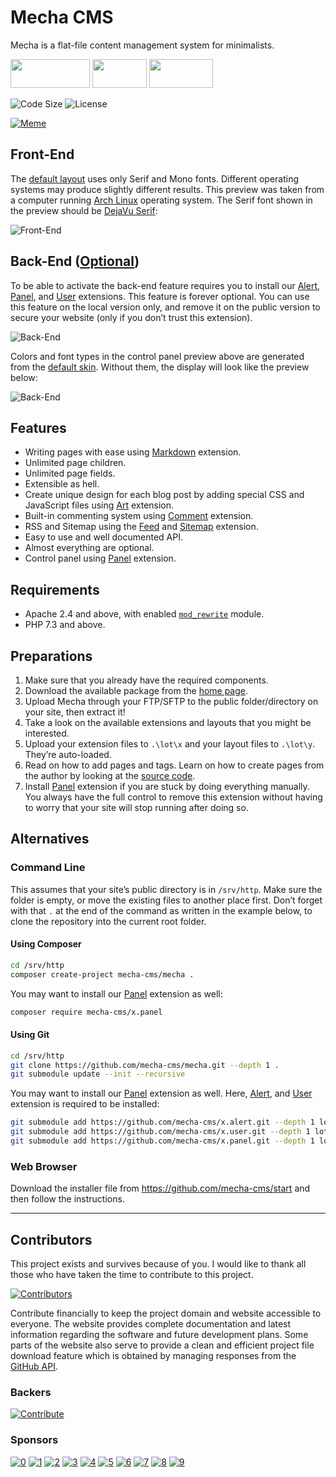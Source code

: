 Mecha CMS
=========

Mecha is a flat-file content management system for minimalists.

[<img src="https://user-images.githubusercontent.com/1669261/119496162-69eb5180-bd8d-11eb-830c-897168f58416.png" width="127" height="46">](https://mecha-cms.com) [<img src="https://user-images.githubusercontent.com/1669261/119496168-6b1c7e80-bd8d-11eb-8ee1-33e8eb5b90ed.png" width="87" height="46">](https://mecha-cms.com/reference) [<img src="https://user-images.githubusercontent.com/1669261/119496170-6bb51500-bd8d-11eb-9d6d-9d95c0510b67.png" width="102" height="46">](https://github.com/mecha-cms/mecha/discussions)

![Code Size](https://img.shields.io/github/languages/code-size/mecha-cms/mecha?color=%23444&style=for-the-badge) ![License](https://img.shields.io/github/license/mecha-cms/mecha?color=%23444&style=for-the-badge)

[![Meme](https://user-images.githubusercontent.com/1669261/187597836-936abaa2-6898-4817-a968-346c4a678d93.png)](https://vincentdnl.com/drawings/developers-side-projects)

Front-End
---------

The [default layout][mecha-cms/y.log] uses only Serif and Mono fonts. Different operating systems may produce slightly
different results. This preview was taken from a computer running [Arch Linux][taufik-nurrohman/arch] operating system.
The Serif font shown in the preview should be [DejaVu Serif][dejavu-serif]:

![Front-End](https://user-images.githubusercontent.com/1669261/190838629-860bfd9c-0444-4426-990f-71a604b95c32.png)

Back-End ([Optional][mecha-cms/x.panel])
-----------------------------------------------------------------------------

To be able to activate the back-end feature requires you to install our [Alert][mecha-cms/x.alert],
[Panel][mecha-cms/x.panel], and [User][mecha-cms/x.user] extensions. This feature is forever optional. You can use this
feature on the local version only, and remove it on the public version to secure your website (only if you don’t trust
this extension).

![Back-End](https://user-images.githubusercontent.com/1669261/193995098-3d4ff7c3-6d49-4d77-86e6-ca3ca0039d3f.png)

Colors and font types in the control panel preview above are generated from the
[default skin][mecha-cms/x.panel.skin.default]. Without them, the display will look like the preview below:

![Back-End](https://user-images.githubusercontent.com/1669261/193995030-9538357e-a5c4-4292-8ad2-a1e657f40acc.png)

Features
--------

 - Writing pages with ease using [Markdown][mecha-cms/x.markdown] extension.
 - Unlimited page children.
 - Unlimited page fields.
 - Extensible as hell.
 - Create unique design for each blog post by adding special CSS and JavaScript files using
   [Art][mecha-cms/x.art] extension.
 - Built-in commenting system using [Comment][mecha-cms/x.comment] extension.
 - RSS and Sitemap using the [Feed][mecha-cms/x.feed] and [Sitemap][mecha-cms/x.sitemap] extension.
 - Easy to use and well documented API.
 - Almost everything are optional.
 - Control panel using [Panel][mecha-cms/x.panel] extension.

Requirements
------------

 - Apache 2.4 and above, with enabled [`mod_rewrite`][apache/mod_rewrite] module.
 - PHP 7.3 and above.

Preparations
------------

 1. Make sure that you already have the required components.
 2. Download the available package from the [home page][home].
 3. Upload Mecha through your FTP/SFTP to the public folder/directory on your site, then extract it!
 4. Take a look on the available extensions and layouts that you might be interested.
 5. Upload your extension files to `.\lot\x` and your layout files to `.\lot\y`. They’re auto-loaded.
 6. Read on how to add pages and tags. Learn on how to create pages from the author by looking at the
    [source code][mecha-cms/site].
 7. Install [Panel][mecha-cms/x.panel] extension if you are stuck by doing everything manually. You always have the full
    control to remove this extension without having to worry that your site will stop running after doing so.

Alternatives
------------

### Command Line

This assumes that your site’s public directory is in `/srv/http`. Make sure the folder is empty, or move the existing
files to another place first. Don’t forget with that `.` at the end of the command as written in the example below, to
clone the repository into the current root folder.

#### Using Composer

~~~ .sh
cd /srv/http
composer create-project mecha-cms/mecha .
~~~

You may want to install our [Panel][mecha-cms/x.panel] extension as well:

~~~ .sh
composer require mecha-cms/x.panel
~~~

#### Using Git

~~~ .sh
cd /srv/http
git clone https://github.com/mecha-cms/mecha.git --depth 1 .
git submodule update --init --recursive
~~~

You may want to install our [Panel][mecha-cms/x.panel] extension as well. Here, [Alert][mecha-cms/x.alert], and
[User][mecha-cms/x.user] extension is required to be installed:

~~~ .sh
git submodule add https://github.com/mecha-cms/x.alert.git --depth 1 lot/x/alert
git submodule add https://github.com/mecha-cms/x.user.git --depth 1 lot/x/user
git submodule add https://github.com/mecha-cms/x.panel.git --depth 1 lot/x/panel
~~~

### Web Browser

Download the installer file from <https://github.com/mecha-cms/start> and then follow the instructions.

---

Contributors
------------

This project exists and survives because of you. I would like to thank all those who have taken the time to contribute
to this project.

[![Contributors](https://opencollective.com/mecha-cms/contributors.svg?avatarHeight=24&button=false&width=890)](https://github.com/mecha-cms/mecha/graphs/contributors)

Contribute financially to keep the project domain and website accessible to everyone. The website provides complete
documentation and latest information regarding the software and future development plans. Some parts of the website also
serve to provide a clean and efficient project file download feature which is obtained by managing responses from the
[GitHub API](https://docs.github.com/en/rest/reference/repos).

### Backers

[![Contribute](https://opencollective.com/mecha-cms/individuals.svg?width=890)](https://opencollective.com/mecha-cms)

### Sponsors

[![0](https://opencollective.com/mecha-cms/organization/0/avatar.svg)](https://opencollective.com/mecha-cms/organization/0/website)
[![1](https://opencollective.com/mecha-cms/organization/1/avatar.svg)](https://opencollective.com/mecha-cms/organization/1/website)
[![2](https://opencollective.com/mecha-cms/organization/2/avatar.svg)](https://opencollective.com/mecha-cms/organization/2/website)
[![3](https://opencollective.com/mecha-cms/organization/3/avatar.svg)](https://opencollective.com/mecha-cms/organization/3/website)
[![4](https://opencollective.com/mecha-cms/organization/4/avatar.svg)](https://opencollective.com/mecha-cms/organization/4/website)
[![5](https://opencollective.com/mecha-cms/organization/5/avatar.svg)](https://opencollective.com/mecha-cms/organization/5/website)
[![6](https://opencollective.com/mecha-cms/organization/6/avatar.svg)](https://opencollective.com/mecha-cms/organization/6/website)
[![7](https://opencollective.com/mecha-cms/organization/7/avatar.svg)](https://opencollective.com/mecha-cms/organization/7/website)
[![8](https://opencollective.com/mecha-cms/organization/8/avatar.svg)](https://opencollective.com/mecha-cms/organization/8/website)
[![9](https://opencollective.com/mecha-cms/organization/9/avatar.svg)](https://opencollective.com/mecha-cms/organization/9/website)

 [apache/mod_rewrite]: http://httpd.apache.org/docs/current/mod/mod_rewrite.html 'Apache Module `mod_rewrite`'
 [dejavu-serif]: https://commons.wikimedia.org/wiki/File:DejaVuSerifSpecimen.svg 'DejaVu Serif · Wikimedia Commons'
 [home]: https://mecha-cms.com 'Mecha CMS'
 [mecha-cms/site]: https://github.com/mecha-cms/site 'GitHub'
 [mecha-cms/x.alert]: https://github.com/mecha-cms/x.alert 'Alert Extension'
 [mecha-cms/x.art]: https://github.com/mecha-cms/x.art 'Art Extension'
 [mecha-cms/x.comment]: https://github.com/mecha-cms/x.comment 'Comment Extension'
 [mecha-cms/x.feed]: https://github.com/mecha-cms/x.feed 'Feed Extension'
 [mecha-cms/x.markdown]: https://github.com/mecha-cms/x.markdown 'Markdown Extension'
 [mecha-cms/x.panel.skin.default]: https://github.com/mecha-cms/x.panel.skin.default 'Default Skin for Mecha’s Panel'
 [mecha-cms/x.panel]: https://github.com/mecha-cms/x.panel 'Panel Extension'
 [mecha-cms/x.sitemap]: https://github.com/mecha-cms/x.sitemap 'Sitemap Extension'
 [mecha-cms/x.user]: https://github.com/mecha-cms/x.user 'User Extension'
 [mecha-cms/y.log]: https://github.com/mecha-cms/y.log 'Log Layout'
 [php/dom]: http://php.net/manual/en/book.dom.php 'PHP Extension `dom`'
 [php/json]: http://php.net/manual/en/book.json.php 'PHP Extension `json`'
 [php/mbstring]: http://php.net/manual/en/book.mbstring.php 'PHP Extension `mbstring`'
 [taufik-nurrohman/arch]: https://github.com/taufik-nurrohman/arch 'My Minimalist Desk Setup'